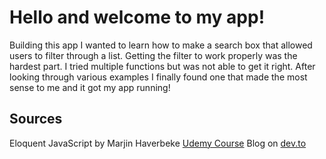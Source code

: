 # Hello and welcome to my app!
Building this app I wanted to learn how to make a search box that allowed users to filter through a list. 
Getting the filter to work properly was the hardest part. I tried multiple functions but was not able to get it right. 
After looking through various examples I finally found one that made the most sense to me and it got my app running!

## Sources 
Eloquent JavaScript by Marjin Haverbeke
[Udemy Course](https://www.udemy.com/course/react-the-complete-guide-incl-redux/)
Blog on [dev.to](https://dev.to/deboragaleano/how-to-add-a-search-bar-in-react-noc)



